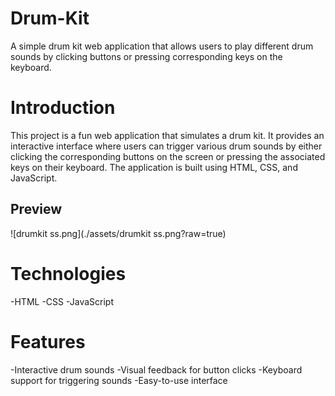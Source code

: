 # Drum-Kit
A simple drum kit web application that allows users to play different drum sounds by clicking buttons or pressing corresponding keys on the keyboard.

# Introduction
This project is a fun web application that simulates a drum kit. It provides an interactive interface where users can trigger various drum sounds by either clicking the corresponding buttons on the screen or pressing the associated keys on their keyboard. The application is built using HTML, CSS, and JavaScript.

## Preview
![drumkit ss.png](./assets/drumkit ss.png?raw=true)

# Technologies
-HTML
-CSS
-JavaScript

# Features
-Interactive drum sounds
-Visual feedback for button clicks
-Keyboard support for triggering sounds
-Easy-to-use interface
